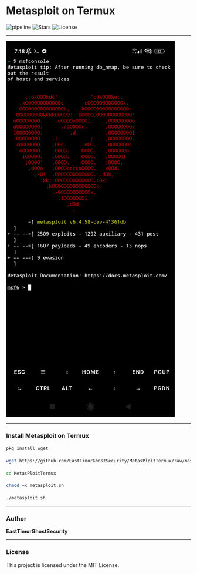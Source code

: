 # Metasploit on Termux

![pipeline](https://img.shields.io/badge/pipeline-passed-brightgreen)
![Stars](https://img.shields.io/github/stars/EastTimorGhostSecurity?style=social)
![License](https://img.shields.io/badge/license-MIT-blue)

---

![My Photo](./termux_metasploit.png)

---

### Install Metasploit on Termux

```bash
pkg install wget

wget https://github.com/EastTimorGhostSecurity/MetasPloitTermux/raw/master/metasploit.sh

cd MetasPloitTermux

chmod +x metasploit.sh

./metasploit.sh
```

---

### Author

**EastTimorGhostSecurity**

---

### License

This project is licensed under the MIT License.

